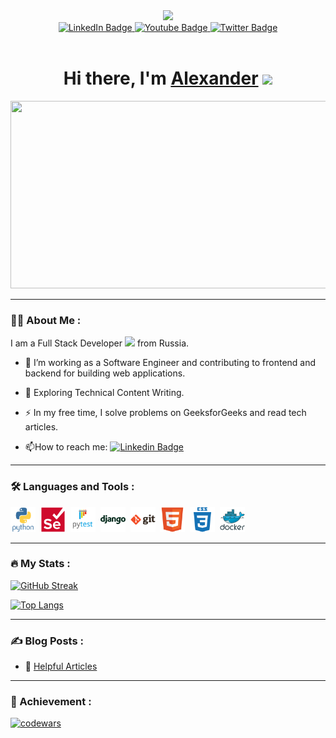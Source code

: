 <div id="header" align="center">
  <img src="https://media.giphy.com/media/M9gbBd9nbDrOTu1Mqx/giphy.gif" width="100"/>
  
  <div id="badges" align="center">
    <a href="https://www.linkedin.com/in/azabolev/">
      <img src="https://img.shields.io/badge/LinkedIn-blue?style=for-the-badge&logo=linkedin&logoColor=white&style=flat" alt="LinkedIn Badge"/>
    </a>
    <a href="https://www.youtube.com/@IamZAS">
      <img src="https://img.shields.io/badge/YouTube-red?style=for-the-badge&logo=youtube&logoColor=white&style=flat" alt="Youtube Badge"/>
    </a>
    <a href="https://twitter.com" target="_blank">
      <img src="https://img.shields.io/badge/Twitter-blue?style=for-the-badge&logo=twitter&logoColor=white&style=flat" alt="Twitter Badge"/>
    </a>
  </div>

  <img src="https://komarev.com/ghpvc/?username=zas-post&style=flat&color=blue" alt=""/>
  
  <h1>
    Hi there, I'm <a href="https://zas-post.github.io/zas-post-cv-template" target="_blank">Alexander</a>
     <img src="https://github.com/blackcater/blackcater/raw/main/images/Hi.gif" height="32"/></h1>
  </h1>
  
</div>

<div align="center">
  <img src="https://media.giphy.com/media/dWesBcTLavkZuG35MI/giphy.gif" width="600" height="300"/>
</div>

---

### :man_technologist: About Me :

I am a Full Stack Developer <img src="https://media.giphy.com/media/WUlplcMpOCEmTGBtBW/giphy.gif" width="30"> from Russia.
- :telescope: I’m working as a Software Engineer and contributing to frontend and backend for building web applications.

- :seedling: Exploring Technical Content Writing.

- :zap: In my free time, I solve problems on GeeksforGeeks and read tech articles.

- :mailbox:How to reach me: [![Linkedin Badge](https://img.shields.io/badge/LinkedIn-blue?style=flat&logo=Linkedin&logoColor=white)](https://www.linkedin.com/in/azabolev/)

---

### :hammer_and_wrench: Languages and Tools :

<div>
  <img src="https://github.com/devicons/devicon/blob/master/icons/python/python-original-wordmark.svg" title="AWS" alt="Python" width="40" height="40"/>&nbsp;
  <img src="https://github.com/devicons/devicon/blob/master/icons/selenium/selenium-original.svg" title="Selenium" **alt="Selenium" width="40" height="40"/>&nbsp;
  <img src="https://github.com/devicons/devicon/blob/master/icons/pytest/pytest-original-wordmark.svg" title="Pytest" **alt="Pytest" width="40" height="40"/>&nbsp;
  <img src="https://github.com/devicons/devicon/blob/master/icons/django/django-plain-wordmark.svg"  title="Django" alt="Django" width="40" height="40"/>&nbsp;
  <img src="https://github.com/devicons/devicon/blob/master/icons/git/git-original-wordmark.svg" title="Git" **alt="Git" width="40" height="40"/>&nbsp;
  <img src="https://github.com/devicons/devicon/blob/master/icons/html5/html5-original.svg" title="HTML5" alt="HTML" width="40" height="40"/>&nbsp;
  <img src="https://github.com/devicons/devicon/blob/master/icons/css3/css3-plain-wordmark.svg"  title="CSS3" alt="CSS" width="40" height="40"/>&nbsp;
  <img src="https://github.com/devicons/devicon/blob/master/icons/docker/docker-original-wordmark.svg"  title="Docker" alt="Docker" width="40" height="40"/>
</div>

---

### :fire: My Stats :

[![GitHub Streak](http://github-readme-streak-stats.herokuapp.com?user=zas-post&theme=vue-dark)](https://git.io/streak-stats)

[![Top Langs](https://github-readme-stats.vercel.app/api/top-langs/?username=zas-post&show_icons=true&theme=vue-dark)](https://github.com/anuraghazra/github-readme-stats)

<!--
[![Top Langs](https://github-readme-stats.vercel.app/api/top-langs/?username=zas-post&layout=compact&show_icons=true&theme=vue-dark)](https://github.com/anuraghazra/github-readme-stats)
-->

---

### :writing_hand: Blog Posts :
  - :link: [Helpful Articles](links.md)

---

### :100: Achievement :

[![codewars](https://www.codewars.com/users/zas.codewars/badges/micro)](https://www.codewars.com/users/zas.codewars)   
